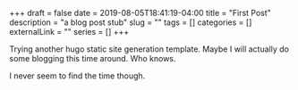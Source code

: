 +++ 
draft = false
date = 2019-08-05T18:41:19-04:00
title = "First Post"
description = "a blog post stub"
slug = "" 
tags = []
categories = []
externalLink = ""
series = []
+++

Trying another hugo static site generation template. Maybe I
will actually do some blogging this time around. Who knows.

I never seem to find the time though.


